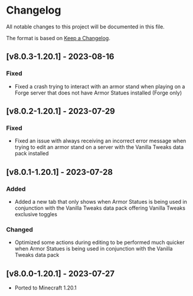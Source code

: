 # Changelog
All notable changes to this project will be documented in this file.

The format is based on [Keep a Changelog].

## [v8.0.3-1.20.1] - 2023-08-16
### Fixed
- Fixed a crash trying to interact with an armor stand when playing on a Forge server that does not have Armor Statues installed (Forge only)

## [v8.0.2-1.20.1] - 2023-07-29
### Fixed
- Fixed an issue with always receiving an incorrect error message when trying to edit an armor stand on a server with the Vanilla Tweaks data pack installed

## [v8.0.1-1.20.1] - 2023-07-28
### Added
- Added a new tab that only shows when Armor Statues is being used in conjunction with the Vanilla Tweaks data pack offering Vanilla Tweaks exclusive toggles
### Changed
- Optimized some actions during editing to be performed much quicker when Armor Statues is being used in conjunction with the Vanilla Tweaks data pack

## [v8.0.0-1.20.1] - 2023-07-27
- Ported to Minecraft 1.20.1

[Keep a Changelog]: https://keepachangelog.com/en/1.0.0/
